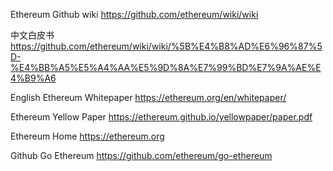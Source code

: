 <!--
 * @Author: 故乡情
 * @Date: 2021-07-06 10:03:25
 * @LastEditTime: 2021-07-06 10:22:27
 * @LastEditors: 故乡情
 * @Description: Blockchain data collection and sorting / 区块链资料收集整理
 * @FilePath: \blockchain\Whitepaper\Ethereum\Ethereum.md
-->

Ethereum Github wiki https://github.com/ethereum/wiki/wiki

中文白皮书 https://github.com/ethereum/wiki/wiki/%5B%E4%B8%AD%E6%96%87%5D-%E4%BB%A5%E5%A4%AA%E5%9D%8A%E7%99%BD%E7%9A%AE%E4%B9%A6

English Ethereum Whitepaper https://ethereum.org/en/whitepaper/

Ethereum Yellow Paper https://ethereum.github.io/yellowpaper/paper.pdf

Ethereum Home https://ethereum.org

Github Go Ethereum https://github.com/ethereum/go-ethereum
